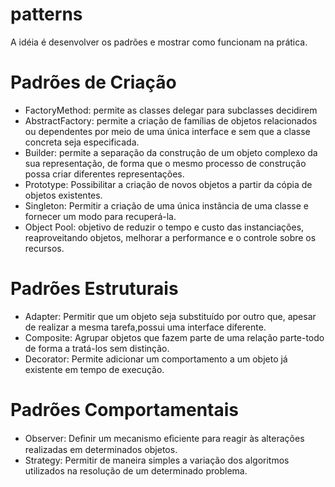patterns
========

A idéia é desenvolver os padrões e mostrar como funcionam na prática.

Padrões de Criação
===

- FactoryMethod: permite as classes delegar para subclasses decidirem
- AbstractFactory: permite a criação de famílias de objetos relacionados ou dependentes por meio de uma única interface e sem que a classe concreta seja especificada.
- Builder: permite a separação da construção de um objeto complexo da sua representação, de forma que o mesmo processo de construção possa criar diferentes representações.
- Prototype: Possibilitar a criação de novos objetos a partir da cópia de objetos existentes.
- Singleton: Permitir a criação de uma única instância de uma classe e fornecer um modo para recuperá-la.
- Object Pool: objetivo de reduzir o tempo e custo das instanciações, reaproveitando objetos, melhorar a performance e o controle sobre os recursos.

Padrões Estruturais
===

- Adapter: Permitir que um objeto seja substituído por outro que, apesar de realizar a mesma tarefa,possui uma interface diferente.
- Composite: Agrupar objetos que fazem parte de uma relação parte-todo de forma a tratá-los sem distinção.
- Decorator: Permite adicionar um comportamento a um objeto já existente em tempo de execução.

Padrões Comportamentais
===

- Observer: Deﬁnir um mecanismo eﬁciente para reagir às alterações realizadas em determinados objetos.
- Strategy: Permitir de maneira simples a variação dos algoritmos utilizados na resolução de um determinado problema.